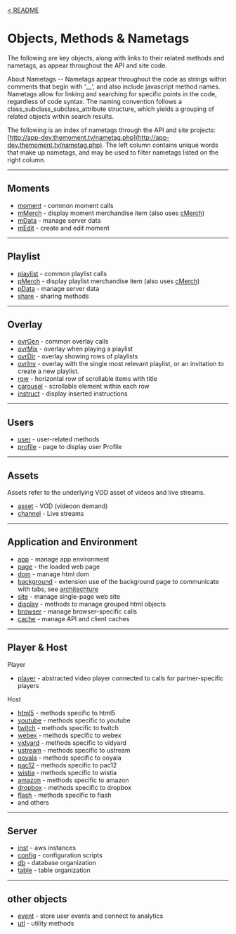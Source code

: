 <a name="top"></a>
[< README](/README.md#top)

# Objects, Methods & Nametags

The following are key objects, along with links to their related methods and nametags, as appear throughout the API and site code.

About Nametags -- Nametags appear throughout the code as strings within comments that begin with '__', and also include javascript method names.  Nametags allow for linking and searching for specific points in the code, regardless of code syntax. The naming convention follows a class_subclass_subclass_attribute structure, which yields a grouping of related objects within search results.

The following is an index of nametags through the API and site projects: [http://app-dev.themoment.tv/nametag.php](http://app-dev.themoment.tv/nametag.php). The left column contains unique words that make up nametags, and may be used to filter nametags listed on the right column.

------------------------------------------------
<a name="moment_object"></a>
## Moments

- [moment](http://app-dev.themoment.tv/nametag.php#moment) - common moment calls
- [mMerch](http://app-dev.themoment.tv/nametag.php#mMerch) - display moment merchandise item (also uses [cMerch](http://app-dev.themoment.tv/nametag.php#cMerch))
- [mData](http://app-dev.themoment.tv/nametag.php#mData) - manage server data
- [mEdit](http://app-dev.themoment.tv/nametag.php#mEdit) - create and edit moment

------------------------------------------------
<a name="playlist_object"></a>
## Playlist

- [playlist](http://app-dev.themoment.tv/nametag.php#playlist) - common playlist calls
- [pMerch](http://app-dev.themoment.tv/nametag.php#pMerch) - display playlist merchandise item (also uses [cMerch](http://app-dev.themoment.tv/nametag.php#cMerch))
- [pData](http://app-dev.themoment.tv/nametag.php#pData) - manage server data
- [share](http://app-dev.themoment.tv/nametag.php#share) - sharing methods

------------------------------------------------
<a name="ovr_object"></a>
## Overlay

- [ovrGen](http://app-dev.themoment.tv/nametag.php#ovrGen) - common overlay calls
- [ovrMix](http://app-dev.themoment.tv/nametag.php#ovrMix) - overlay when playing a playlist
- [ovrDir](http://app-dev.themoment.tv/nametag.php#ovrDir) - overlay showing rows of playlists
- [ovrInv](http://app-dev.themoment.tv/nametag.php#ovrInv) - overlay with the single most relevant playlist, or an invitation to create a new playlist.
- [row](http://app-dev.themoment.tv/nametag.php#row) - horizontal row of scrollable items with title
- [carousel](http://app-dev.themoment.tv/nametag.php#carousel) - scrollable element within each row
- [instruct](http://app-dev.themoment.tv/nametag.php#instruct) - display inserted instructions

------------------------------------------------
<a name="user_object"></a>
## Users

- [user](http://app-dev.themoment.tv/nametag.php#User) - user-related methods
- [profile](http://app-dev.themoment.tv/nametag.php#Profile) - page to display user Profile

------------------------------------------------
<a name="asset_object"></a>
## Assets

Assets refer to the underlying VOD asset of videos and live streams.

- [asset](http://app-dev.themoment.tv/nametag.php#asset) - VOD (videoon demand)
- [channel](http://app-dev.themoment.tv/nametag.php#channel) - Live streams

------------------------------------------------
<a name="app_object"></a>
<a name="env_object"></a>
## Application and Environment

- [app](http://app-dev.themoment.tv/nametag.php#app) - manage app environment
- [page](http://app-dev.themoment.tv/nametag.php#page) - the loaded web page
- [dom](http://app-dev.themoment.tv/nametag.php#dom) - manage html dom
- [background](http://app-dev.themoment.tv/nametag.php#background) - extension use of the background page to communicate with tabs, see [architechture](https://docs.google.com/presentation/d/1z0I-z-dU2qau-QqZyoPZgPbHE68rgtEcpwzHcQTbs1s/edit#slide=id.g24cf0a1029_0_3)
- [site](http://app-dev.themoment.tv/nametag.php#site) - manage single-page web site
- [display](http://app-dev.themoment.tv/nametag.php#display) - methods to manage grouped html objects
- [browser](http://app-dev.themoment.tv/nametag.php#browser) - manage browser-specific calls
- [cache](http://app-dev.themoment.tv/nametag.php#cache) - manage API and client caches

------------------------------------------------
<a name="player_object"></a>
<a name="host_object"></a>
## Player & Host

Player
- [player](http://app-dev.themoment.tv/nametag.php#player) - abstracted video player connected to calls for partner-specific players

Host
- [html5](http://app-dev.themoment.tv/nametag.php#html5) - methods specific to html5
- [youtube](http://app-dev.themoment.tv/nametag.php#youtube) - methods specific to youtube
- [twitch](http://app-dev.themoment.tv/nametag.php#twitch)   - methods specific to twitch
- [webex](http://app-dev.themoment.tv/nametag.php#webex)     - methods specific to webex
- [vidyard](http://app-dev.themoment.tv/nametag.php#vidyard) - methods specific to vidyard
- [ustream](http://app-dev.themoment.tv/nametag.php#ustream) - methods specific to ustream
- [ooyala](http://app-dev.themoment.tv/nametag.php#ooyala) - methods specific to ooyala
- [pac12](http://app-dev.themoment.tv/nametag.php#pac12) - methods specific to pac12
- [wistia](http://app-dev.themoment.tv/nametag.php#wistia) - methods specific to wistia
- [amazon](http://app-dev.themoment.tv/nametag.php#amazon) - methods specific to amazon
- [dropbox](http://app-dev.themoment.tv/nametag.php#dropbox) - methods specific to dropbox
- [flash](http://app-dev.themoment.tv/nametag.php#flash) - methods specific to flash
- and others

------------------------------------------------
<a name="backend_object"></a>
## Server

- [inst](http://app-dev.themoment.tv/nametag.php#inst) - aws instances
- [config](http://app-dev.themoment.tv/nametag.php#conf) - configuration scripts
- [db](http://app-dev.themoment.tv/nametag.php#db) - database organization
- [table](http://app-dev.themoment.tv/nametag.php#table) - table organization

------------------------------------------------
<a name="other_object"></a>
## other objects

- [event](http://app-dev.themoment.tv/nametag.php#event) - store user events and connect to analytics
- [utl](http://app-dev.themoment.tv/nametag.php#utl) - utility methods
